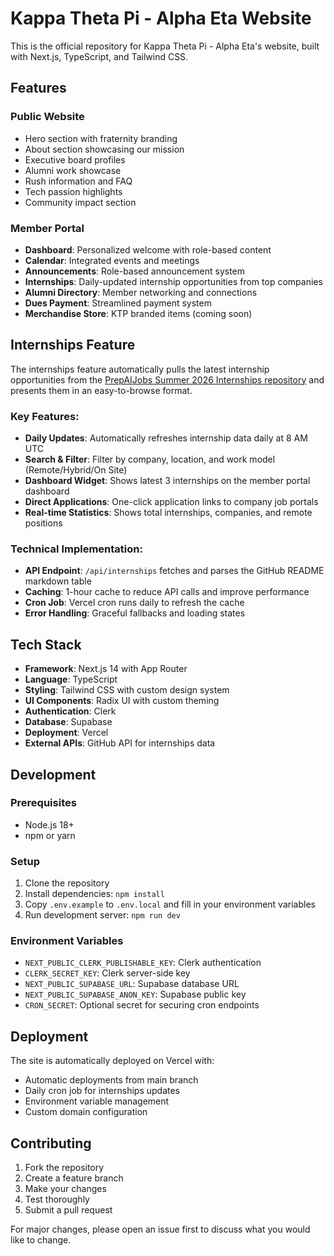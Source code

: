 # Kappa Theta Pi - Alpha Eta Website

This is the official repository for Kappa Theta Pi - Alpha Eta's website, built with Next.js, TypeScript, and Tailwind CSS.

## Features

### Public Website
- Hero section with fraternity branding
- About section showcasing our mission
- Executive board profiles
- Alumni work showcase
- Rush information and FAQ
- Tech passion highlights
- Community impact section

### Member Portal
- **Dashboard**: Personalized welcome with role-based content
- **Calendar**: Integrated events and meetings
- **Announcements**: Role-based announcement system
- **Internships**: Daily-updated internship opportunities from top companies
- **Alumni Directory**: Member networking and connections
- **Dues Payment**: Streamlined payment system
- **Merchandise Store**: KTP branded items (coming soon)

## Internships Feature

The internships feature automatically pulls the latest internship opportunities from the [PrepAIJobs Summer 2026 Internships repository](https://github.com/PrepAIJobs/Summer2026-Internships) and presents them in an easy-to-browse format.

### Key Features:
- **Daily Updates**: Automatically refreshes internship data daily at 8 AM UTC
- **Search & Filter**: Filter by company, location, and work model (Remote/Hybrid/On Site)
- **Dashboard Widget**: Shows latest 3 internships on the member portal dashboard
- **Direct Applications**: One-click application links to company job portals
- **Real-time Statistics**: Shows total internships, companies, and remote positions

### Technical Implementation:
- **API Endpoint**: `/api/internships` fetches and parses the GitHub README markdown table
- **Caching**: 1-hour cache to reduce API calls and improve performance
- **Cron Job**: Vercel cron runs daily to refresh the cache
- **Error Handling**: Graceful fallbacks and loading states

## Tech Stack

- **Framework**: Next.js 14 with App Router
- **Language**: TypeScript
- **Styling**: Tailwind CSS with custom design system
- **UI Components**: Radix UI with custom theming
- **Authentication**: Clerk
- **Database**: Supabase
- **Deployment**: Vercel
- **External APIs**: GitHub API for internships data

## Development

### Prerequisites
- Node.js 18+
- npm or yarn

### Setup
1. Clone the repository
2. Install dependencies: `npm install`
3. Copy `.env.example` to `.env.local` and fill in your environment variables
4. Run development server: `npm run dev`

### Environment Variables
- `NEXT_PUBLIC_CLERK_PUBLISHABLE_KEY`: Clerk authentication
- `CLERK_SECRET_KEY`: Clerk server-side key
- `NEXT_PUBLIC_SUPABASE_URL`: Supabase database URL
- `NEXT_PUBLIC_SUPABASE_ANON_KEY`: Supabase public key
- `CRON_SECRET`: Optional secret for securing cron endpoints

## Deployment

The site is automatically deployed on Vercel with:
- Automatic deployments from main branch
- Daily cron job for internships updates
- Environment variable management
- Custom domain configuration

## Contributing

1. Fork the repository
2. Create a feature branch
3. Make your changes
4. Test thoroughly
5. Submit a pull request

For major changes, please open an issue first to discuss what you would like to change.
